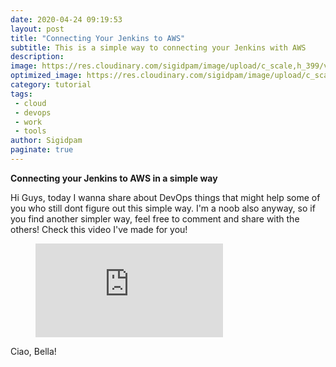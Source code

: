```yaml
---
date: 2020-04-24 09:19:53
layout: post
title: "Connecting Your Jenkins to AWS"
subtitle: This is a simple way to connecting your Jenkins with AWS
description: 
image: https://res.cloudinary.com/sigidpam/image/upload/c_scale,h_399/v1587718007/webimages/AWS_s9hg36.png
optimized_image: https://res.cloudinary.com/sigidpam/image/upload/c_scale,h_200/v1587718007/webimages/AWS_s9hg36.png
category: tutorial
tags:
 - cloud
 - devops
 - work
 - tools
author: Sigidpam
paginate: true
---
```


<strong>Connecting your Jenkins to AWS in a simple way</strong>

Hi Guys, today I wanna share about DevOps things that might help some of you who still dont figure out this simple way.
I'm a noob also anyway, so if you find another simpler way, feel free to comment and share with the others!
Check this video I've made for you!


<!-- blank line -->
<figure class="video_container">
  <iframe src="https://res.cloudinary.com/sigidpam/video/upload/v1587721991/webimages/Jenkins_to_AWS_a4puyq.mp4" frameborder="0" allowfullscreen="true"> </iframe>
</figure>
<!-- blank line -->




Ciao, Bella!

